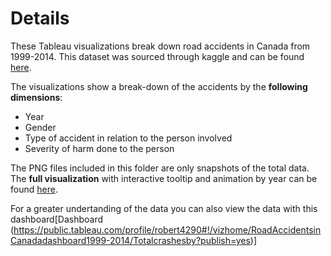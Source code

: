 # Details
These Tableau visualizations break down road accidents in Canada from 1999-2014. This dataset was sourced through kaggle and can be found [here](https://www.kaggle.com/tbsteal/canadian-car-accidents-19942014).

The visualizations show a break-down of the accidents by the __following dimensions__:

- Year
- Gender
- Type of accident in relation to the person involved
- Severity of harm done to the person

The PNG files included in this folder are only snapshots of the total data. The __full visualization__ with interactive tooltip and animation by year can be found [here](https://public.tableau.com/profile/robert4290#!/vizhome/RoadAccidentsinCanada1999-2014/Multidimensionalbyyearanimation?publish=yes).

For a greater undertanding of the data you can also view the data with this dashboard[Dashboard (https://public.tableau.com/profile/robert4290#!/vizhome/RoadAccidentsinCanadadashboard1999-2014/Totalcrashesby?publish=yes)]
